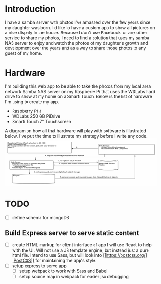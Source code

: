 # Introduction
I have a samba server with photos I've amassed over the few years since my daughter was born.  I'd like to have a custom app to show all pictures on a nice
dispaly in the house.  Because I don't use Facebook, or any other service to share my photos, I need to find a solution that uses my samba NAS server to
enjoy and watch the photos of my daughter's growth and development over the years and as a way to share those photos to any guest of my home.
# Hardware
I'm building this web app to be able to take the photos from my local area network Samba NAS server on my Raspberry Pi that uses the WDLabs hard drive to
show at my home on a Smarti Touch.  Below is the list of hardware I'm using to create my app.
- Raspberry Pi 3
- WDLabs 250 GB PiDrive
- Smarti Touch 7" Touchscreen

A diagram on how all that hardware will play with software is illustrated below.  I've put the time to illustrate my strategy before I write any code.
![app diagram and schema](diagram.png)
# TODO
- [ ] define schema for mongoDB
## Build Express server to serve static content
- [ ] create HTML markup for client interface of app
  I will use React to help with the UI.
  Will not use a JS template engine, but instead just a pure html file.
  Intend to use Sass, but will look into [[https://postcss.org/][PostCSS]] for maintaining the app's style.
- [ ] setup express to serve app  
  - [ ] setup webpack to work with Sass and Babel
  - [ ] setup source map in webpack for easier jsx debugging